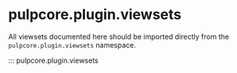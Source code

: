 # pulpcore.plugin.viewsets

All viewsets documented here should be imported directly from the `pulpcore.plugin.viewsets`
namespace.

::: pulpcore.plugin.viewsets
